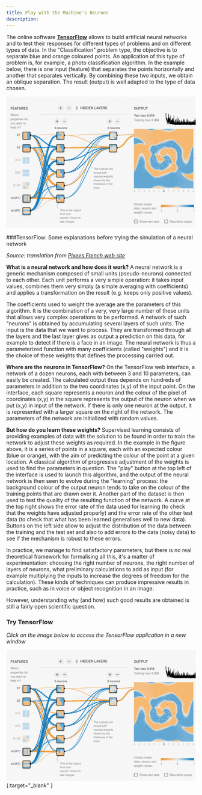 ```yaml
---
title: Play with the Machine's Neurons
description:
---
```


The online software **[TensorFlow](https://www.tensorflow.org/overview/)** allows to build artificial neural networks and to test their responses for different types of problems and on different types of data. In the "Classification" problem type, the objective is to separate blue and orange coloured points. An application of this type of problem is, for example, a photo classification algorithm. In the example below, there is one input (feature) that separates the points horizontally and another that separates vertically. By combining these two inputs, we obtain an oblique separation. The result (output) is well adapted to the type of data chosen.

![Tensor flow playground view](../Images/tensor-flow.png)


###TensorFlow: Some explanations before trying the simulation of a neural network

_Source: translation from [Pixees French web site](https://pixees.fr/jouez-avec-les-neurones-de-la-machine/)_

**What is a neural network and how does it work?**
A neural network is a generic mechanism composed of small units (pseudo-neurons) connected to each other. Each unit performs a very simple operation: it takes input values, combines them very simply (a simple averaging with coefficients) and applies a transformation on the result (e.g. keeps only positive values).

The coefficients used to weight the average are the parameters of this algorithm. It is the combination of a very, very large number of these units that allows very complex operations to be performed. A network of such "neurons" is obtained by accumulating several layers of such units. The input is the data that we want to process. They are transformed through all the layers and the last layer gives as output a prediction on this data, for example to detect if there is a face in an image. The neural network is thus a parameterized function with many coefficients (called "weights") and it is the choice of these weights that defines the processing carried out.

**Where are the neurons in TensorFlow?**
On the TensorFlow web interface, a network of a dozen neurons, each with between 3 and 10 parameters, can easily be created. The calculated output thus depends on hundreds of parameters in addition to the two coordinates (x,y) of the input point. On the interface, each square represents a neuron and the colour of the pixel of coordinates (x,y) in the square represents the output of the neuron when we put (x,y) in input of the network. If there is only one neuron at the output, it is represented with a larger square on the right of the network. The parameters of the network are initialized with random values.

**But how do you learn these weights?**
Supervised learning consists of providing examples of data with the solution to be found in order to train the network to adjust these weights as required. In the example in the figure above, it is a series of points in a square, each with an expected colour (blue or orange), with the aim of predicting the colour of the point at a given location.  A classical algorithm of progressive adjustment of the weights is used to find the parameters in question.
The "play" button at the top left of the interface is used to launch this algorithm, and the output of the neural network is then seen to evolve during the "learning" process: the background colour of the output neuron tends to take on the colour of the training points that are drawn over it. Another part of the dataset is then used to test the quality of the resulting function of the network. A curve at the top right shows the error rate of the data used for learning (to check that the weights have adjusted properly) and the error rate of the other test data (to check that what has been learned generalises well to new data). Buttons on the left side allow to adjust the distribution of the data between the training and the test set and also to add errors to the data (noisy data) to see if the mechanism is robust to these errors.

In practice, we manage to find satisfactory parameters, but there is no real theoretical framework for formalising all this, it's a matter of experimentation: choosing the right number of neurons, the right number of layers of neurons, what preliminary calculations to add as input (for example multiplying the inputs to increase the degrees of freedom for the calculation).
These kinds of techniques can produce impressive results in practice, such as in voice or object recognition in an image.

However, understanding why (and how) such good results are obtained is still a fairly open scientific question.

### Try TensorFlow

_Click on the image below to access the TensorFlow application in a new window_

[![TensorFlow playground view](../Images/tensor-flow.png)](https://playground.tensorflow.org/#activation=tanh&amp;batchSize=8&amp;dataset=circle&amp;regDataset=reg-plane&amp;learningRate=0.03&amp;regularizationRate=0&amp;noise=10&amp;networkShape=5,2&amp;seed=0.02708&amp;showTestData=false&amp;discretize=false&amp;percTrainData=50&amp;x=true&amp;y=true&amp;xTimesY=false&amp;xSquared=false&amp;ySquared=false&amp;cosX=false&amp;sinX=false&amp;cosY=false&amp;sinY=false&amp;collectStats=false&amp;problem=classification&amp;initZero=false&amp;hideText=false;target=blank){:target="_blank" }
